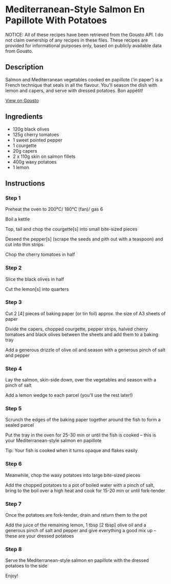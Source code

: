 # Mediterranean-Style Salmon En Papillote With Potatoes

NOTICE: All of these recipes have been retrieved from the Gousto API. I do not claim ownership of any recipes in these files. These recipes are provided for informational purposes only, based on publicly available data from Gousto.

## Description

Salmon and Mediterranean vegetables cooked en papillote (‘in paper’) is a French technique that seals in all the flavour. You'll season the dish with lemon and capers, and serve with dressed potatoes. Bon appétit!

[View on Gousto](https://www.gousto.co.uk/recipes/cookbook/mediterranean-salmon-en-papillote-with-potatoes)

## Ingredients

- 120g black olives
- 125g cherry tomatoes
- 1 sweet pointed pepper
- 1 courgette
- 20g capers
- 2 x 110g skin on salmon fillets
- 400g waxy potatoes
- 1 lemon

## Instructions


### Step 1

Preheat the oven to 200°C/ 180°C (fan)/ gas 6

Boil a kettle

Top, tail and chop the courgette<span class="text-danger">[s]</span> into small bite-sized pieces

Deseed the pepper<span class="text-danger">[s]</span> (scrape the seeds and pith out with a teaspoon) and cut into thin strips

Chop the cherry tomatoes in half


### Step 2

Slice the black olives in half

Cut the lemon<span class="text-danger">[s]</span> into quarters


### Step 3

Cut 2 <span class="text-danger">[4]</span> pieces of baking paper (or tin foil) approx. the size of A3 sheets of paper

Divide the capers, chopped courgette, pepper strips, halved cherry tomatoes and black olives between the sheets and add them to a baking tray

Add a generous drizzle of olive oil and season with a generous pinch of salt and pepper


### Step 4

Lay the salmon, skin-side down, over the vegetables and season with a pinch of salt

Add a lemon wedge to each parcel (you'll use the rest later!)


### Step 5

Scrunch the edges of the baking paper together around the fish to form a sealed parcel

Put the tray in the oven for 25-30 min or until the fish is cooked – this is your Mediterranean-style salmon en papillote

Tip: Your fish is cooked when it turns opaque and flakes easily


### Step 6

Meanwhile, chop the waxy potatoes into large bite-sized pieces

Add the chopped potatoes to a pot of boiled water with a pinch of salt, bring to the boil over a high heat and cook for 15-20 min or until fork-tender


### Step 7

Once the potatoes are fork-tender, drain and return them to the pot

Add the juice of the remaining lemon, 1 tbsp <span class="text-danger">[2 tbsp]</span> olive oil and a generous pinch of salt and pepper and give everything a good mix up – these are your dressed potatoes

### Step 8

Serve the Mediterranean-style salmon en papillote with the dressed potatoes to the side

Enjoy!

